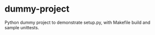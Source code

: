 dummy-project
=============

Python dummy project to demonstrate setup.py, with Makefile build and 
sample unittests.
